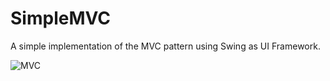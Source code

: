 SimpleMVC
=========

A simple implementation of the MVC pattern using Swing as UI Framework.

![MVC](http://en.wikipedia.org/wiki/File:MVC-Process.png)